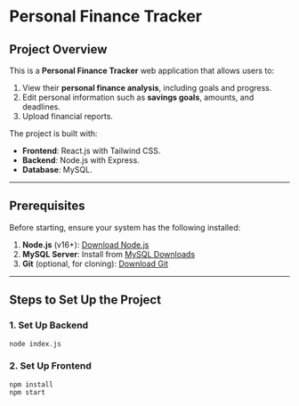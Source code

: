 # Personal Finance Tracker

## Project Overview

This is a **Personal Finance Tracker** web application that allows users to:
1. View their **personal finance analysis**, including goals and progress.
2. Edit personal information such as **savings goals**, amounts, and deadlines.
3. Upload financial reports.

The project is built with:
- **Frontend**: React.js with Tailwind CSS.
- **Backend**: Node.js with Express.
- **Database**: MySQL.

---

## Prerequisites

Before starting, ensure your system has the following installed:
1. **Node.js** (v16+): [Download Node.js](https://nodejs.org/)
2. **MySQL Server**: Install from [MySQL Downloads](https://dev.mysql.com/downloads/mysql/)
3. **Git** (optional, for cloning): [Download Git](https://git-scm.com/)

---

## Steps to Set Up the Project

### 1. Set Up Backend
```
node index.js
```
### 2. Set Up Frontend
```
npm install
npm start
```
